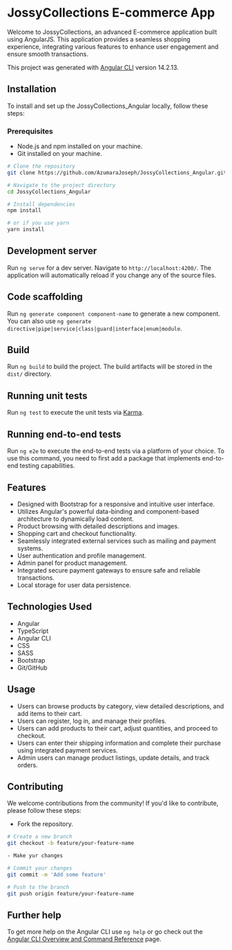 # JossyCollections E-commerce App
Welcome to JossyCollections, an advanced E-commerce application built using AngularJS. This application provides a seamless shopping experience, integrating various features to enhance user engagement and ensure smooth transactions.

This project was generated with [Angular CLI](https://github.com/angular/angular-cli) version 14.2.13.

## Installation
To install and set up the JossyCollections_Angular locally, follow these steps:

### Prerequisites
- Node.js and npm installed on your machine.
- Git installed on your machine.

```bash
# Clone the repository
git clone https://github.com/AzumaraJoseph/JossyCollections_Angular.git

# Navigate to the project directory
cd JossyCollections_Angular

# Install dependencies
npm install

# or if you use yarn
yarn install

```

## Development server

Run `ng serve` for a dev server. Navigate to `http://localhost:4200/`. The application will automatically reload if you change any of the source files.

## Code scaffolding

Run `ng generate component component-name` to generate a new component. You can also use `ng generate directive|pipe|service|class|guard|interface|enum|module`.

## Build

Run `ng build` to build the project. The build artifacts will be stored in the `dist/` directory.

## Running unit tests

Run `ng test` to execute the unit tests via [Karma](https://karma-runner.github.io).

## Running end-to-end tests

Run `ng e2e` to execute the end-to-end tests via a platform of your choice. To use this command, you need to first add a package that implements end-to-end testing capabilities.

## Features
- Designed with Bootstrap for a responsive and intuitive user interface.
- Utilizes Angular's powerful data-binding and component-based architecture to dynamically load content.
- Product browsing with detailed descriptions and images.
- Shopping cart and checkout functionality.
- Seamlessly integrated external services such as mailing and payment systems.
- User authentication and profile management.
- Admin panel for product management.
- Integrated secure payment gateways to ensure safe and reliable transactions.
- Local storage for user data persistence.

## Technologies Used
- Angular
- TypeScript
- Angular CLI
- CSS
- SASS
- Bootstrap
- Git/GitHub

## Usage
- Users can browse products by category, view detailed descriptions, and add items to their cart.
- Users can register, log in, and manage their profiles.
- Users can add products to their cart, adjust quantities, and proceed to checkout.
- Users can enter their shipping information and complete their purchase using integrated payment services.
- Admin users can manage product listings, update details, and track orders.

## Contributing
 We welcome contributions from the community! If you'd like to contribute, please follow these steps:

- Fork the repository.

```bash
# Create a new branch
git checkout -b feature/your-feature-name

- Make yur changes 

# Commit your changes
git commit -m 'Add some feature'

# Push to the branch
git push origin feature/your-feature-name

```

## Further help
To get more help on the Angular CLI use `ng help` or go check out the [Angular CLI Overview and Command Reference](https://angular.io/cli) page.
